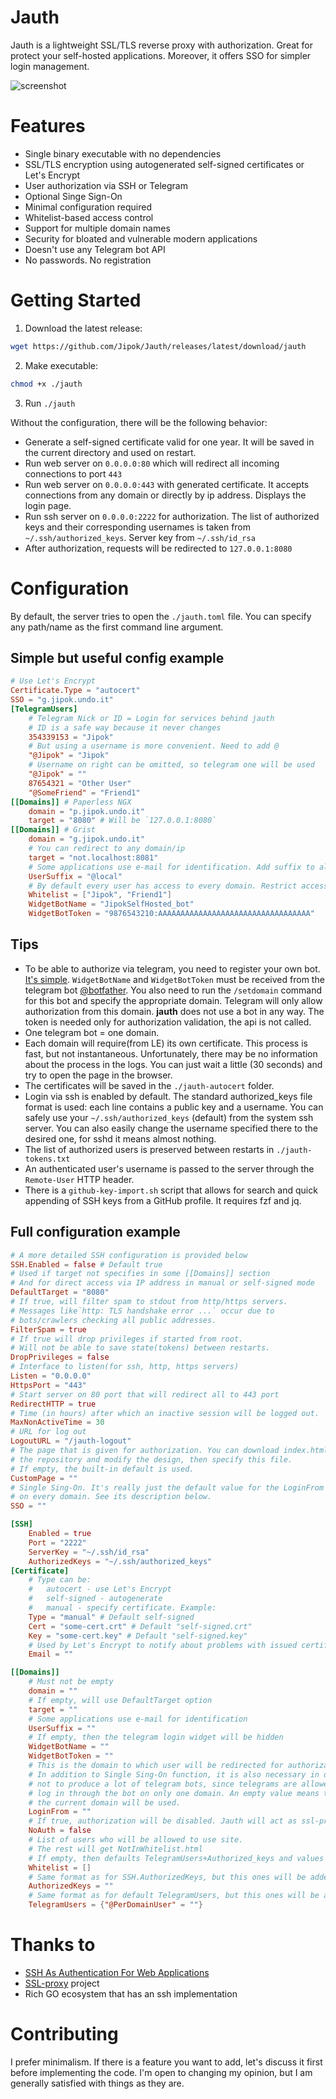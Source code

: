 # Jauth
Jauth is a lightweight SSL/TLS reverse proxy with authorization. Great for protect your self-hosted applications. Moreover, it offers SSO for simpler login management.

![screenshot](screenshot2.png?raw=true)

# Features
* Single binary executable with no dependencies
* SSL/TLS encryption using autogenerated self-signed certificates or Let's Encrypt
* User authorization via SSH or Telegram
* Optional Singe Sign-On
* Minimal configuration required
* Whitelist-based access control
* Support for multiple domain names
* Security for bloated and vulnerable modern applications
* Doesn't use any Telegram bot API
* No passwords. No registration

# Getting Started
1. Download the latest release:
```bash
wget https://github.com/Jipok/Jauth/releases/latest/download/jauth
```

2. Make executable:
```bash
chmod +x ./jauth
```

3. Run `./jauth`

Without the configuration, there will be the following behavior:
* Generate a self-signed certificate valid for one year. It will be saved in the current directory and used on restart.
* Run web server on `0.0.0.0:80` which will redirect all incoming connections to port `443`
* Run web server on `0.0.0.0:443` with generated certificate. It accepts connections from any domain or directly by ip address. Displays the login page.
* Run ssh server on `0.0.0.0:2222` for authorization. The list of authorized keys and their corresponding usernames is taken from `~/.ssh/authorized_keys`. Server key from `~/.ssh/id_rsa`
* After authorization, requests will be redirected to `127.0.0.1:8080`

# Configuration
By default, the server tries to open the `./jauth.toml` file. You can specify any path/name as the first command line argument.

## Simple but useful config example
```toml
# Use Let's Encrypt
Certificate.Type = "autocert"
SSO = "g.jipok.undo.it"
[TelegramUsers]
    # Telegram Nick or ID = Login for services behind jauth
    # ID is a safe way because it never changes
    354339153 = "Jipok"
    # But using a username is more convenient. Need to add @
    "@Jipok" = "Jipok"
    # Username on right can be omitted, so telegram one will be used
    "@Jipok" = ""
    87654321 = "Other User"
    "@SomeFriend" = "Friend1"
[[Domains]] # Paperless NGX
    domain = "p.jipok.undo.it"
    target = "8080" # Will be `127.0.0.1:8080`
[[Domains]] # Grist
    domain = "g.jipok.undo.it"
    # You can redirect to any domain/ip
    target = "not.localhost:8081"
    # Some applications use e-mail for identification. Add suffix to all logins:
    UserSuffix = "@local"
    # By default every user has access to every domain. Restrict access:
    Whitelist = ["Jipok", "Friend1"]
    WidgetBotName = "JipokSelfHosted_bot"
    WidgetBotToken = "9876543210:AAAAAAAAAAAAAAAAAAAAAAAAAAAAAAAAAA"

```
## Tips
* To be able to authorize via telegram, you need to register your own bot. [It's simple](https://core.telegram.org/bots#how-do-i-create-a-bot). `WidgetBotName` and `WidgetBotToken` must be received from the telegram bot [@botfather](https://t.me/BotFather). You also need to run the `/setdomain` command for this bot and specify the appropriate domain. Telegram will only allow authorization from this domain. **jauth** does not use a bot in any way. The token is needed only for authorization validation, the api is not called.
* One telegram bot = one domain.
* Each domain will require(from LE) its own certificate. This process is fast, but not instantaneous. Unfortunately, there may be no information about the process in the logs. You can just wait a little (30 seconds) and try to open the page in the browser.
* The certificates will be saved in the `./jauth-autocert` folder.
* Login via ssh is enabled by default. The standard authorized_keys file format is used: each line contains a public key and a username. You can safely use your `~/.ssh/authorized_keys` (default) from the system ssh server. You can also easily change the username specified there to the desired one, for sshd it means almost nothing.
* The list of authorized users is preserved between restarts in `./jauth-tokens.txt`
* An authenticated user's username is passed to the server through the `Remote-User` HTTP header.
* There is a `github-key-import.sh` script that allows for search and quick appending of SSH keys from a GitHub profile. It requires fzf and jq.

## Full configuration example
```toml
# A more detailed SSH configuration is provided below
SSH.Enabled = false # Default true
# Used if target not specifies in some [[Domains]] section
# And for direct access via IP address in manual or self-signed mode
DefaultTarget = "8080"
# If true, will filter spam to stdout from http/https servers.
# Messages like`http: TLS handshake error ...` occur due to
# bots/crawlers checking all public addresses.
FilterSpam = true
# If true will drop privileges if started from root. 
# Will not be able to save state(tokens) between restarts.
DropPrivileges = false 
# Interface to listen(for ssh, http, https servers)
Listen = "0.0.0.0"
HttpsPort = "443"
# Start server on 80 port that will redirect all to 443 port
RedirectHTTP = true
# Time (in hours) after which an inactive session will be logged out.
MaxNonActiveTime = 30
# URL for log out
LogoutURL = "/jauth-logout"
# The page that is given for authorization. You can download index.html from
# the repository and modify the design, then specify this file.
# If empty, the built-in default is used.
CustomPage = ""
# Single Sing-On. It's really just the default value for the LoginFrom option
# on every domain. See its description below.
SSO = ""

[SSH]
    Enabled = true
    Port = "2222"
    ServerKey = "~/.ssh/id_rsa"
    AuthorizedKeys = "~/.ssh/authorized_keys"
[Certificate]
    # Type can be:
    #   autocert - use Let's Encrypt
    #   self-signed - autogenerate
    #   manual - specify certificate. Example:
    Type = "manual" # Default self-signed
	Cert = "some-cert.crt" # Default "self-signed.crt"
	Key = "some-cert.key" # Default "self-signed.key"
    # Used by Let's Encrypt to notify about problems with issued certificates
    Email = ""

[[Domains]]
    # Must not be empty
    domain = ""
    # If empty, will use DefaultTarget option 
    target = ""
    # Some applications use e-mail for identification
    UserSuffix = ""
    # If empty, then the telegram login widget will be hidden
    WidgetBotName = ""
    WidgetBotToken = ""
    # This is the domain to which user will be redirected for authorization.
    # In addition to Single Sing-On function, it is also necessary in order
    # not to produce a lot of telegram bots, since telegrams are allowed to
    # log in through the bot on only one domain. An empty value means that
    # the current domain will be used.
    LoginFrom = ""
    # If true, authorization will be disabled. Jauth will act as ssl-proxy
    NoAuth = false
    # List of users who will be allowed to use site. 
    # The rest will get NotInWhitelist.html
    # If empty, then defaults TelegramUsers+Authorized_keys and values bellow will be used
    Whitelist = []
    # Same format as for SSH.AuthorizedKeys, but this ones will be added only to this domain whitelist
    AuthorizedKeys = ""
    # Same format as for default TelegramUsers, but this ones will be added only to this domain whitelist
    TelegramUsers = {"@PerDomainUser" = ""}
```

# Thanks to
* [SSH As Authentication For Web Applications](https://github.com/lukevers/ssh-as-authentication-for-web-applications)
* [SSL-proxy](https://github.com/suyashkumar/ssl-proxy) project
* Rich GO ecosystem that has an ssh implementation

# Contributing

I prefer minimalism. If there is a feature you want to add, let's discuss it first before implementing the code. I'm open to changing my opinion, but I am generally satisfied with things as they are.